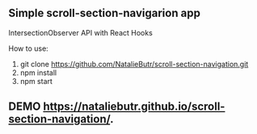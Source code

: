 ## Simple scroll-section-navigarion app 
IntersectionObserver API with React Hooks

How to use: 
1. git clone https://github.com/NatalieButr/scroll-section-navigation.git
2. npm install
3. npm start
   
   
## DEMO  https://nataliebutr.github.io/scroll-section-navigation/.